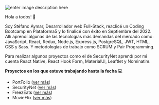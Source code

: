 ![enter image description here](https://lh3.googleusercontent.com/cDhYq8XdTRctiXezNLxNKfwlYRs84YGDpyGg--kgbWudyh1jc6gvZGDjYYjoBAKnTu5U1t_bdGXrBAhR_Tay8qtxcDXBpS0LvyDUZvuA7i9tJEZBFAya_pHCJFMXC124tl1-xfQ4IOO_7IEBW625uQSRcy4E3KuqlUbvtfqB_ypNW3JMDUNBnWpwtO5cK6zY2WiEyd9RFEQ9IRfz7zHW3AUJ5ydHaiZ9Bi_KiK6l26EbVSwS4ZkIi-dML-A9po5JCg7KFWWnDmUbl4v8djnv7wzRFupXuB1wIcVXEEyhvyHZmxDukoUBY5xcm91qAh4094ccmtjUrJ0M6fojHbYpKiEp1NbDAqe5hQLHRJ5aqXHF0ZQp3urQfjZib1XPlA1Jq_b5rg06_tmgpaG1Xy_RGEoW_i2DiQm-joNm2hVtzrTKR42tuAp1aSj-ByvX95VJXTFk0-Qjc4QJRb9ULtweu47UuFvhEvf88uJLzcimCqX79CrEDdwMkQutbVN0VYsD_Jk1XFu4gW-A_M0bTKhN-hZKlqRdTc2T_IIg3UU7OGiHi2yGgD-q5h2pDGcg6bHWmVrJJDtxN4JuUiQ2pGifzY-5z_4N5LcUO0seNMDl380fr0nr-dIZR9C0-9P6ZY3Ei50l40qO4VWlorjXO6Y8CAFiNymGvTJhWNRHBVGC5dekdwgFDGiZJceExPTsNJdy9fh2TiQ8JjasdqhA5VZozsGD3Uwls3VoRTtJMvYysr2ABW17XxNX-rndIUmwHmbK4TayaD2Kxxpx3-qWWKBA7Q-qqWJktijszO1b7mARfoeRePG8-Op4thIWp-nz46LKqqfl6qnwrScHQSxZgp66c4VrBJK05NQJqPdqfCEx93q8aFcFWf_M9GYoQv2x4tXubIv2hEAShWRphJ7jcVRJ-7aCiO90Ss9kxREZEm-1ML5P4BD6p8UR6jcZfU35kXjxr9aKaFgn6CDaoEgfpCYA3OzYqRoR2B-xo4jX8wohCOoo70IQ90rZorrc=w1980-h1080-no?authuser=0)

Hola a todos! 👋

Soy Stéfano Aymar, Desarrollador web Full-Stack, reaclicé un Coding Bootcamp en Plataforma5 y lo finalicé con éxito en Septiembre del 2022.
Allí aprendí algunas de las tecnologías más demandas del mercado como: JavaScript, React, Redux, Node.js, Express.js, PostgreSQL, JWT, HTML, CSS y Sass.
Y metodologías de trabajo como SCRUM y Pair Programming.

Para realizar algunos proyectos como el de SecurityNet aprendí por mi cuenta React Native, React Hook Form, MaterialUI, Leaftlet y Nominatim.

**Proyectos en los que estuve trabajando hasta la fecha** 💻

- PortFolio ([ver más](https://github.com/SteAymar/portfolio))
- SecurityNet ([ver más](https://github.com/SteAymar/SecurityNet-Frontend))
- FreezEats ([ver más](https://github.com/SteAymar/checkpoint-freezeats))
- MovieFlix ([ver más](https://github.com/SteAymar/Movieflix))
